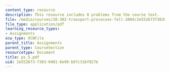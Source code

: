 ```yaml
---
content_type: resource
description: This resource includes 8 problems from the course text.
file: /media/courses/10-302-transport-processes-fall-2004/2e552673f38304018e99b97c31bf827b_ps_5.pdf
file_type: application/pdf
learning_resource_types:
- Assignments
ocw_type: OCWFile
parent_title: Assignments
parent_type: CourseSection
resourcetype: Document
title: ps_5.pdf
uid: 2e552673-f383-0401-8e99-b97c31bf827b
---
```

